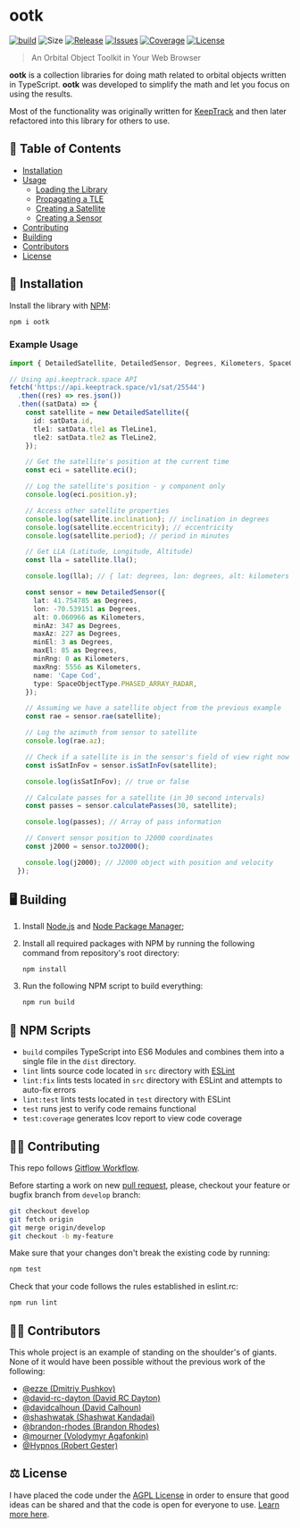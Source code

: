 # ootk

[![build](https://img.shields.io/github/workflow/status/thkruz/ootk/CI?style=flat-square)](https://github.com/thkruz/ootk/actions?query=workflow%3ACI)
![Size](https://img.shields.io/github/languages/code-size/thkruz/ootk?style=flat-square)
[![Release](https://img.shields.io/github/v/release/thkruz/ootk?style=flat-square)](https://www.npmjs.com/package/ootk)
[![Issues](https://img.shields.io/github/issues/thkruz/ootk?style=flat-square)](https://github.com/thkruz/ootk/issues)
[![Coverage](https://img.shields.io/codecov/c/github/thkruz/ootk?style=flat-square)](https://codecov.io/gh/thkruz/ootk)
[![License](https://img.shields.io/github/license/thkruz/ootk?style=flat-square)](LICENSE.MD)

> An Orbital Object Toolkit in Your Web Browser

**ootk** is a collection libraries for doing math related to orbital objects written in TypeScript. **ootk** was
developed to simplify the math and let you focus on using the results.

Most of the functionality was originally written for [KeepTrack](https://github.com/thkruz/keeptrack.space) and then
later refactored into this library for others to use.

## :blue_book: Table of Contents

- [Installation](#Installation)
- [Usage](#Usage)
  - [Loading the Library](#Loading-the-Library)
  - [Propagating a TLE](#Propagating-a-TLE)
  - [Creating a Satellite](#Creating-a-Satellite)
  - [Creating a Sensor](#Creating-a-Sensor)
- [Contributing](#Contributing)
- [Building](#Building)
- [Contributors](#Contributors)
- [License](#License)

## :wrench: Installation

Install the library with [NPM](https://www.npmjs.com/):

```bash
npm i ootk
```

### Example Usage

```ts
import { DetailedSatellite, DetailedSensor, Degrees, Kilometers, SpaceObjectType, TleLine1, TleLine2 } from "ootk";

// Using api.keeptrack.space API
fetch('https://api.keeptrack.space/v1/sat/25544')
  .then((res) => res.json())
  .then((satData) => {
    const satellite = new DetailedSatellite({
      id: satData.id,
      tle1: satData.tle1 as TleLine1,
      tle2: satData.tle2 as TleLine2,
    });

    // Get the satellite's position at the current time
    const eci = satellite.eci();

    // Log the satellite's position - y component only
    console.log(eci.position.y);

    // Access other satellite properties
    console.log(satellite.inclination); // inclination in degrees
    console.log(satellite.eccentricity); // eccentricity
    console.log(satellite.period); // period in minutes

    // Get LLA (Latitude, Longitude, Altitude)
    const lla = satellite.lla();

    console.log(lla); // { lat: degrees, lon: degrees, alt: kilometers }

    const sensor = new DetailedSensor({
      lat: 41.754785 as Degrees,
      lon: -70.539151 as Degrees,
      alt: 0.060966 as Kilometers,
      minAz: 347 as Degrees,
      maxAz: 227 as Degrees,
      minEl: 3 as Degrees,
      maxEl: 85 as Degrees,
      minRng: 0 as Kilometers,
      maxRng: 5556 as Kilometers,
      name: 'Cape Cod',
      type: SpaceObjectType.PHASED_ARRAY_RADAR,
    });

    // Assuming we have a satellite object from the previous example
    const rae = sensor.rae(satellite);

    // Log the azimuth from sensor to satellite
    console.log(rae.az);

    // Check if a satellite is in the sensor's field of view right now
    const isSatInFov = sensor.isSatInFov(satellite);

    console.log(isSatInFov); // true or false

    // Calculate passes for a satellite (in 30 second intervals)
    const passes = sensor.calculatePasses(30, satellite);

    console.log(passes); // Array of pass information

    // Convert sensor position to J2000 coordinates
    const j2000 = sensor.toJ2000();

    console.log(j2000); // J2000 object with position and velocity
  });
```

## :desktop_computer: Building

1. Install [Node.js](https://nodejs.org/) and [Node Package Manager](https://www.npmjs.com/);

2. Install all required packages with NPM by running the following command from repository's root directory:

   ```bash
   npm install
   ```

3. Run the following NPM script to build everything:

   ```bash
   npm run build
   ```

## :gem: NPM Scripts

- `build` compiles TypeScript into ES6 Modules and combines them into a single file in the `dist` directory.
- `lint` lints source code located in `src` directory with [ESLint](http://eslint.org/)
- `lint:fix` lints tests located in `src` directory with ESLint and attempts to auto-fix errors
- `lint:test` lints tests located in `test` directory with ESLint
- `test` runs jest to verify code remains functional
- `test:coverage` generates lcov report to view code coverage

## :man_teacher: Contributing

This repo follows [Gitflow Workflow](https://www.atlassian.com/git/tutorials/comparing-workflows/gitflow-workflow).

Before starting a work on new [pull request](https://github.com/thkruz/ootk/compare), please, checkout your feature or
bugfix branch from `develop` branch:

```bash
git checkout develop
git fetch origin
git merge origin/develop
git checkout -b my-feature
```

Make sure that your changes don't break the existing code by running:

```bash
npm test
```

Check that your code follows the rules established in eslint.rc:

```bash
npm run lint
```

## :man_scientist: Contributors

This whole project is an example of standing on the shoulder's of giants. None of it would have been possible without
the previous work of the following:

- [@ezze (Dmitriy Pushkov)](https://github.com/ezze)
- [@david-rc-dayton (David RC Dayton)](https://github.com/david-rc-dayton)
- [@davidcalhoun (David Calhoun)](https://github.com/davidcalhoun)
- [@shashwatak (Shashwat Kandadai)](https://github.com/shashwatak)
- [@brandon-rhodes (Brandon Rhodes)](https://github.com/brandon-rhodes)
- [@mourner (Volodymyr Agafonkin)](https://github.com/mourner)
- [@Hypnos (Robert Gester)](https://github.com/Hypnos3)

## :balance_scale: License

I have placed the code under the [AGPL License](LICENSE.md) in order to ensure that good ideas can be shared and that
the code is open for everyone to use. [Learn more here](https://www.gnu.org/philosophy/philosophy.html).
